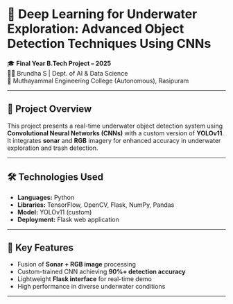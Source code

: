# 🌊 Deep Learning for Underwater Exploration: Advanced Object Detection Techniques Using CNNs

🎓 **Final Year B.Tech Project – 2025**  
👩‍💻 Brundha S | Dept. of AI & Data Science  
🏫 Muthayammal Engineering College (Autonomous), Rasipuram

---

## 📌 Project Overview

This project presents a real-time underwater object detection system using **Convolutional Neural Networks (CNNs)** with a custom version of **YOLOv11**. It integrates **sonar** and **RGB** imagery for enhanced accuracy in underwater exploration and trash detection.

---

## 🛠️ Technologies Used

- **Languages:** Python  
- **Libraries:** TensorFlow, OpenCV, Flask, NumPy, Pandas  
- **Model:** YOLOv11 (custom)  
- **Deployment:** Flask web application

---

## 🎯 Key Features

- Fusion of **Sonar + RGB image** processing  
- Custom-trained CNN achieving **90%+ detection accuracy**  
- Lightweight **Flask interface** for real-time demo  
- High performance in diverse underwater conditions

---
